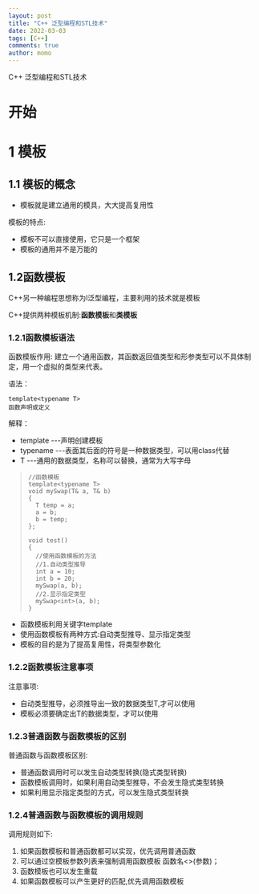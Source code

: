 ```yaml
---
layout: post
title: "C++ 泛型编程和STL技术"
date: 2022-03-03
tags: [C++]
comments: true
author: momo
---
```


C++ 泛型编程和STL技术

<!-- more -->

# 开始 #

# 1 模板 #
## 1.1 模板的概念 ##

- 模板就是建立通用的模具，大大提高复用性

模板的特点:

- 模板不可以直接使用，它只是一个框架
- 模板的通用并不是万能的

## 1.2函数模板 ##
C++另一种编程思想称为l泛型编程，主要利用的技术就是模板

C++提供两种模板机制:**函数模板**和**类模板**

### 1.2.1函数模板语法 ###
函数模板作用:
建立一个通用函数，其函数返回值类型和形参类型可以不具体制定，用一个虚拟的类型来代表。

语法：

    template<typename T>
    函数声明或定义


解释：

- template ---声明创建模板
- typename ---表面其后面的符号是一种数据类型，可以用class代替
- T ---通用的数据类型，名称可以替换，通常为大写字母

>     //函数模板
>     template<typename T>
>     void mySwap(T& a, T& b)
>     {
>     	T temp = a;
>     	a = b;
>     	b = temp;
>     };
>     
>     void test()
>     {
>     	//使用函数模板的方法
>     	//1.自动类型推导
>     	int a = 10;
>     	int b = 20;
>     	mySwap(a, b);
>     	//2.显示指定类型
>     	mySwap<int>(a, b);
>     }

- 函数模板利用关键字template
- 使用函数模板有两种方式:自动类型推导、显示指定类型
- 模板的目的是为了提高复用性，将类型参数化

### 1.2.2函数模板注意事项 ###
注意事项:

- 自动类型推导，必须推导出一致的数据类型T,才可以使用
- 模板必须要确定出T的数据类型，才可以使用

### 1.2.3普通函数与函数模板的区别 ###

普通函数与函数模板区别:

- 普通函数调用时可以发生自动类型转换(隐式类型转换)
- 函数模板调用时，如果利用自动类型推导，不会发生隐式类型转换
- 如果利用显示指定类型的方式，可以发生隐式类型转换

### 1.2.4普通函数与函数模板的调用规则 ###

调用规则如下:

1. 如果函数模板和普通函数都可以实现，优先调用普通函数
2. 可以通过空模板参数列表来强制调用函数模板  函数名<>(参数)；
3. 函数模板也可以发生重载
4. 如果函数模板可以产生更好的匹配,优先调用函数模板
